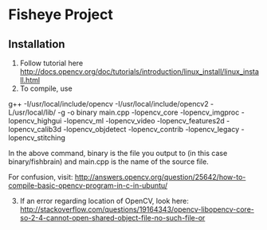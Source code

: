 # Fisheye Project #

## Installation ##

1) Follow tutorial here http://docs.opencv.org/doc/tutorials/introduction/linux_install/linux_install.html
2) To compile, use

g++ -I/usr/local/include/opencv -I/usr/local/include/opencv2 -L/usr/local/lib/ -g -o binary  main.cpp -lopencv_core -lopencv_imgproc -lopencv_highgui -lopencv_ml -lopencv_video -lopencv_features2d -lopencv_calib3d -lopencv_objdetect -lopencv_contrib -lopencv_legacy -lopencv_stitching

In the above command, binary is the file you output to (in this case binary/fishbrain) and main.cpp is the name of the source file.

For confusion, visit:
http://answers.opencv.org/question/25642/how-to-compile-basic-opencv-program-in-c-in-ubuntu/


3) If an error regarding location of OpenCV, look here: http://stackoverflow.com/questions/19164343/opencv-libopencv-core-so-2-4-cannot-open-shared-object-file-no-such-file-or
